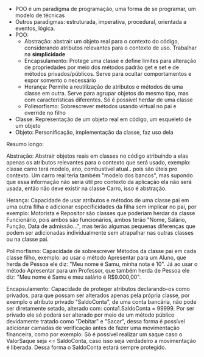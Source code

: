 * POO é um paradigma de programação, uma forma de se programar, um modelo de técnicas
* Outros paradigmas: estruturada, imperativa, procedural, orientada a eventos, lógica.
* POO:
  * Abstração: abstrair um objeto real para o contexto do código, considerando atributos relevantes para o contexto de uso. Trabalhar na **simplicidade**
  * Encapsulamento: Protege uma classe e define limites para alteração de propriedades por meio dos métodos padrão get e set e de métodos privados/públicos. Serve para ocultar comportamentos e expor somento o necessário
  * Herança: Permite a reutilização de atributos e métodos de uma classe em outra. Serve para agrupar objetos do mesmo tipo, mas com características diferentes. Só é possível herdar de uma classe
  * Polimorfismo: Sobrescrever métodos usando virtual no pai e override no filho
* Classe: Representação de um objeto real em	 código, um esqueleto de um objeto
* Objeto: Personificação, implementação da classe, faz uso dela

Resumo longo:

Abstração: Abstrair objetos reais em classes no código atribuindo a elas apenas os atributos relevantes para o contexto que será usado, exemplo: classe carro terá modelo, ano, combustível atual.. pois são úteis pro contexto. Um carro real teria também "modelo dos bancos", mas supondo que essa informação não seria útil pro contexto da aplicação ela não será usada, então não deve existir na classe Carro, isso é abstração.

Herança: Capacidade de usar atributos e métodos de uma classe pai em uma outra filha e adicionar especificidades da filha sem implicar no pai, por exemplo: Motorista e Repositor são classes que poderiam herdar da classe Funcionário, pois ambos são funcionários, ambos terão "Nome, Salário, Função, Data de admissão...", mas terão algumas pequenas diferenças que podem ser adicionadas individualmente sem atrapalhar nas outras classes ou na classe pai.

Polimorfismo: Capacidade de sobrescrever Métodos da classe pai em cada classe filho, exemplo: ao usar o método Apresentar para um Aluno, que herda de Pessoa ele diz: "Meu nome é Samu, minha nota é 10". Já ao usar o método Apresentar para um Professor, que também herda de Pessoa ele diz: "Meu nome é Samu e meu salário é R$9.000,00".

Encapsulamento: Capacidade de proteger atributos declarando-os como privados, para que possam ser alterados apenas pela própria classe, por exemplo o atributo privado "SaldoConta", de uma conta bancária, não pode ser diretamente setado, alterado com: conta1.SaldoConta = 99999. Por ser privado ele só poderá ser alterado por meio de um método público devidamente tratado como "Debitar" e "Sacar", dessa forma é possível adicionar camadas de verificação antes de fazer uma movimentação financeira, como por exemplo: Só é possível realizar um saque caso o ValorSaque seja <= SaldoConta, caso isso seja verdadeiro a movimentação é liberada. Dessa forma o SaldoConta estará sempre protegido.
